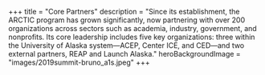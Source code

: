 +++
title = "Core Partners"
description = "Since its establishment, the ARCTIC program has grown significantly, now partnering with over 200 organizations across sectors such as academia, industry, government, and nonprofits. Its core leadership includes five key organizations: three within the University of Alaska system—ACEP, Center ICE, and CED—and two external partners, REAP and Launch Alaska."
heroBackgroundImage = "images/2019summit-bruno_a1s.jpeg"
+++